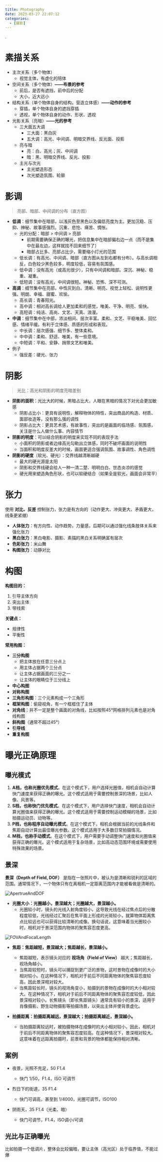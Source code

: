 ```yaml
---
title: Photography
date: 2023-03-27 22:07:12
categories:
  - [摄影]
---
```


.

<!-- more -->

# 素描关系

- 主次关系（多个物体）
  - 视觉主体，有虚化的陪体
- 空间关系（多个物体）**——布景的参考**
  - 前后，是否有遮挡，前中后的分配
  - 大小，近大远小
- 结构关系（单个物体自身的结构，营造立体感）**——动作的参考**
  - 穿插，单个物体自身的遮挡穿插
  - 透视，单个物体自身的动作、形状、透视
- 光影关系（亮暗）**——光的参考**
  - 三大面五大调
    - 三大面：黑白灰
    - 五大调：高光、中间调、明暗交界线、反光面、投影
  - 亮与暗
    - 亮：白、高光；灰、中间调
    - 暗：黑、明暗交界线、反光、投影
  - 主光与次光
    - 主光塑造形态
    - 次光塑造氛围、轮廓

# 影调

> 亮部、暗部、中间调的分布（直方图）

- **低调**：细节集中在暗部，以浅灰色至黑色以及偏低亮度为主。更加沉稳、压抑、神秘、故事感强烈。沉重、悲怆、痛苦、惆怅。
  - 光的分配：暗部 > 中间调 > 亮部
    - 前期需要确保正确的曝光，把信息集中在暗部偏右边一点（而不是集中在最左边，这样就找不回来细节了）
    - 暗部占比多、亮部占比少，需要缩小灯光的范围
  - 低长调：有高光、中间调、暗部（直方图从左到右都有分布）。与高长调相反，白色较少黑色较多，明度较低，容易有氛围感。
  - 低中调：没有高光（或高光很少），只有中间调和暗部。深沉、神秘、稳重、凝重。
  - 低短调：没有高光，中间调很短。神秘、恐怖、深不可测。
- **高调**：细节集中在亮部，中性灰到白。清晰、明亮、视觉上轻松、说明性更强。明朗、幸福、甜蜜、欢愉。
  - 高长调：青春阳光。
  - 高中调：相对高长调给人更加柔和的感觉，唯美、干净、明亮、愉快。
  - 高短调：纯洁、高尚、文艺、天真、浪漫。
- **中调**：细节集中在中部，浓淡相间、层次丰富。柔和、文艺、平稳唯美、回忆感、情绪平缓。有利于立体感、质感的形成和表现。
  - 中长调：层次感强、细节多、整体柔和。
  - 中中调：柔和、舒适、唯美，有一些意境。
  - 中短调：平和、安静、捎带文艺和唯美。
- 例子
  - 强反差：硬光、张力

# 阴影

> 光比：高光和阴影的明度亮暗差别

- **阴影的面积**：光比大的时候，黑暗占比大，人眼在黑暗的情况下对光会更加敏感
  - 阴影占比小：更具有说明性，解释物体的特性，突出商品的构造、材质、面部妆造等，没有那么强的调性
  - 阴影占比大：更具艺术感，有故事性，突出的是画面的临场感、氛围感，关注是什么人做什么事、内容情节
- **阴影的明度**：可以结合阴影的明度来实现不同的表现手法
  - 小面积的阴影或者边缘高光勾勒出立体感，同时不破坏画面的说明性
  - 当面积和明度反差大的时候，画面更适合强调氛围、故事调性、角色调性
- **阴影的硬度**（软光、硬光）：交界线越清晰越硬
  - 最大的硬光源是太阳
  - 阴影和交界线硬会给人一种一清二楚、明明白白、世态炎凉的感觉
  - 硬光用来塑造角色形状，也可以软硬结合（如果全是软光，画面会非常平）

# 张力

使用 **对比、反差** 控制张力，张力是有方向的（动作更大、冲突更大、矛盾更大，线条更紧绷）

- **人体张力**：有方向性、动作趋势，力量感，后期可以通过强化线条肢体关系来强化张力
- **黑白张力**：黑白电影、摄影、素描的黑白关系明确富有层次
- **色彩张力**：米山舞
- **构图张力**：动静对比

# 构图

**构图目的：**

1. 引导主体方向
2. 突出主体
3. 带线索

**关键点：**

- 规律性
- 平衡性

**常用构图：**

- **三分构图**
  - 把主体放在任意三分点上
  - 用主体占据两个三分点
  - 让主体占据画面的三分之一
  - 让主体的眼睛位于三分线上
- **中心构图**
- **对称构图**
- **三角形构图**：三个元素构成一个三角形
- **框架构图**：偷窥视角，有一个框框住了主体
- **对角线**：并不一定是整个画面的对角线，比如按照45°网格排列元素也是对角线构图
- **斜构图**（通常不超过45°）
- **引导线**
- **重复构图**

# 曝光正确原理

## 曝光模式

1. **A档，也称光圈优先模式**。在这个模式下，用户选择光圈值，相机会自动计算快门速度来获得正确的曝光。这个模式适用于需要控制景深的场景，比如人像、风景等。
2. **S档，也称快门优先模式**。在这个模式下，用户选择快门速度，相机会自动计算光圈值来获得正确的曝光。这个模式适用于需要控制运动模糊的场景，比如拍摄运动员、动物等。
3. **P档，也称程序自动曝光模式**。在这个模式下，相机会根据当前的光线条件和焦距自动计算出最佳曝光参数。这个模式适用于大多数日常拍摄情况。
4. **M档，也称手动模式**。在这个模式下，用户需要手动调整快门速度和光圈值来获得正确的曝光。这个模式适用于复杂场景，比如高动态范围环境或需要使用特殊效果的场景。

## 景深

**景深（Depth of Field, DOF）** 是指在一张照片中，被认为是清晰和锐利的区域的范围。通常情况下，一个物体只有在离相机一定距离范围内才能被看做是清晰的。

![ApertrueAndDOF](https://hais-note-pics-1301462215.cos.ap-chengdu.myqcloud.com/ApertrueAndDOF.png)

- **光圈大小：光圈越小，景深越大；光圈越大，景深越小。**
  - 光圈较小时，镜头的光线入射角度较小，这导致光线在经过焦点后的分散程度较低，光线经过汇聚后在焦平面上形成的光斑较小，就算物体距离焦点比较远也可以获得比较清晰的成像。换句话说，这意味着当光圈较小时，相机对于景深范围内物体的聚焦容忍度更高。

![FOVAndFocalLength](https://hais-note-pics-1301462215.cos.ap-chengdu.myqcloud.com/FOVAndFocalLength.png)

- **焦距：焦距越短，景深越大；焦距越长，景深越小。**
  - 焦距越短，表示镜头对应的 **视场角（Field of View）** 越大；焦距越长，视场角越小。
  - 当焦距较短时，镜头可以捕捉到更广泛的景物，这时景物在成像时的大小相对较小。在这种情况下，相机对于前后不同距离物体的聚焦容忍度较高，因此景深相对较大。
  - 当焦距较长时，镜头的视场角变小，拍摄到的景物在成像时的大小相对较大。在这种情况下，相机对于前后不同距离物体的聚焦容忍度较低，因此景深相对较小。长焦镜头（即长焦距镜头）通常具有较小的景深，适用于肖像摄影、野生动物摄影等拍摄场景，以突出主体并使背景虚化。

- **拍摄距离：拍摄距离越远，景深越大；拍摄距离越近，景深越小。**
  - 当拍摄距离较远时，被拍摄物体在成像时的大小相对较小，因此，相机对于前后不同距离物体的聚焦容忍度较高。在这种情况下，景深相对较大。这意味着在远距离拍摄时，前景和背景的物体都能保持相对清晰。

## 案例

- 夜景，光照不充足，50 F1.4
  - 快门 1/50，F1.4，ISO 可调节

- 烈日下的街道，35 F1.4
  - 快门可调高，甚至到 1/4000，光圈可调节，ISO100

- 阴雨天，35 F1.4（光柔、暗）
  - 快门可调节，F1.4，ISO调小/可调

## 光比与正确曝光

比如拍摄一个低调片，整体会比较偏暗，要让主体（高光区）处于临界值，不能过爆
